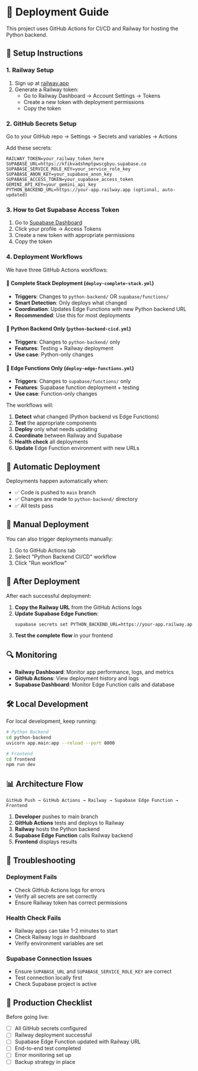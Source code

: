 # 🚀 Deployment Guide

This project uses GitHub Actions for CI/CD and Railway for hosting the Python backend.

## 🔧 Setup Instructions

### 1. Railway Setup

1. Sign up at [railway.app](https://railway.app)
2. Generate a Railway token:
   - Go to Railway Dashboard → Account Settings → Tokens
   - Create a new token with deployment permissions
   - Copy the token

### 2. GitHub Secrets Setup

Go to your GitHub repo → Settings → Secrets and variables → Actions

Add these secrets:

```
RAILWAY_TOKEN=your_railway_token_here
SUPABASE_URL=https://kfikvadshmptpwscgbyu.supabase.co
SUPABASE_SERVICE_ROLE_KEY=your_service_role_key
SUPABASE_ANON_KEY=your_supabase_anon_key
SUPABASE_ACCESS_TOKEN=your_supabase_access_token
GEMINI_API_KEY=your_gemini_api_key
PYTHON_BACKEND_URL=https://your-app.railway.app (optional, auto-updated)
```

### 3. How to Get Supabase Access Token

1. Go to [Supabase Dashboard](https://supabase.com/dashboard)
2. Click your profile → Access Tokens
3. Create a new token with appropriate permissions
4. Copy the token

### 4. Deployment Workflows

We have three GitHub Actions workflows:

#### 🔄 **Complete Stack Deployment** (`deploy-complete-stack.yml`)

- **Triggers**: Changes to `python-backend/` OR `supabase/functions/`
- **Smart Detection**: Only deploys what changed
- **Coordination**: Updates Edge Functions with new Python backend URL
- **Recommended**: Use this for most deployments

#### 🐍 **Python Backend Only** (`python-backend-cicd.yml`)

- **Triggers**: Changes to `python-backend/` only
- **Features**: Testing + Railway deployment
- **Use case**: Python-only changes

#### 🌟 **Edge Functions Only** (`deploy-edge-functions.yml`)

- **Triggers**: Changes to `supabase/functions/` only
- **Features**: Supabase function deployment + testing
- **Use case**: Function-only changes

The workflows will:

1. **Detect** what changed (Python backend vs Edge Functions)
2. **Test** the appropriate components
3. **Deploy** only what needs updating
4. **Coordinate** between Railway and Supabase
5. **Health check** all deployments
6. **Update** Edge Function environment with new URLs

## 🔄 Automatic Deployment

Deployments happen automatically when:

- ✅ Code is pushed to `main` branch
- ✅ Changes are made to `python-backend/` directory
- ✅ All tests pass

## 🧪 Manual Deployment

You can also trigger deployments manually:

1. Go to GitHub Actions tab
2. Select "Python Backend CI/CD" workflow
3. Click "Run workflow"

## 📍 After Deployment

After each successful deployment:

1. **Copy the Railway URL** from the GitHub Actions logs
2. **Update Supabase Edge Function**:
   ```bash
   supabase secrets set PYTHON_BACKEND_URL=https://your-app.railway.app
   ```
3. **Test the complete flow** in your frontend

## 🔍 Monitoring

- **Railway Dashboard**: Monitor app performance, logs, and metrics
- **GitHub Actions**: View deployment history and logs
- **Supabase Dashboard**: Monitor Edge Function calls and database

## 🛠 Local Development

For local development, keep running:

```bash
# Python Backend
cd python-backend
uvicorn app.main:app --reload --port 8000

# Frontend
cd frontend
npm run dev
```

## 📊 Architecture Flow

```
GitHub Push → GitHub Actions → Railway → Supabase Edge Function → Frontend
```

1. **Developer** pushes to main branch
2. **GitHub Actions** tests and deploys to Railway
3. **Railway** hosts the Python backend
4. **Supabase Edge Function** calls Railway backend
5. **Frontend** displays results

## 🔧 Troubleshooting

### Deployment Fails

- Check GitHub Actions logs for errors
- Verify all secrets are set correctly
- Ensure Railway token has correct permissions

### Health Check Fails

- Railway apps can take 1-2 minutes to start
- Check Railway logs in dashboard
- Verify environment variables are set

### Supabase Connection Issues

- Ensure `SUPABASE_URL` and `SUPABASE_SERVICE_ROLE_KEY` are correct
- Test connection locally first
- Check Supabase project is active

## 🎯 Production Checklist

Before going live:

- [ ] All GitHub secrets configured
- [ ] Railway deployment successful
- [ ] Supabase Edge Function updated with Railway URL
- [ ] End-to-end test completed
- [ ] Error monitoring set up
- [ ] Backup strategy in place
